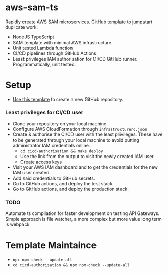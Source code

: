 #  aws-sam-ts

Rapidly create AWS SAM microservices. GitHub template to jumpstart duplicate work:
- NodeJS TypeScript
- SAM template with minimal AWS infrastructure.
- Unit tested Lambda function
- CI/CD pipelines through GitHub Actions
- Least privileges IAM authorisation for CI/CD GitHub runner. Programmatically, unit tested.

# Setup
- [Use this template][use_this_template] to create a new GitHub repository.

### Least privileges for CI/CD user 
- Clone your repository on your local machine.
- Configure AWS CloudFormation through `infrastructurerc.json`
- Create & authorise the CI/CD user with the least privileges. These have to be generated through your local machine to avoid putting administrator IAM credentials online.
  - `cd cicd-authorisation && make deploy`
  - Use the link from the output to visit the newly created IAM user.
  - Create access keys
- Visit your AWS IAM dashboard and to get the credentials for the new IAM user created.
- Add said credentials to GitHub secrets.
- Go to GitHub actions, and deploy the test stack.
- Go to GitHub actions, and deploy the production stack.
 
### TODO
Automate ts compilation for faster development on testing API Gateways. Simple approach is file watcher, a more complex but more value long term is webpack

# Template Maintaince
- `npx npm-check --update-all`
- `cd cicd-authorisation && npx npm-check --update-all`

[use_this_template]: https://github.com/rdok/aws-sam-ts/generate
